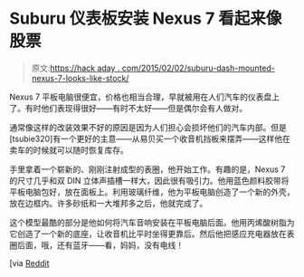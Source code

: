 # Suburu 仪表板安装 Nexus 7 看起来像股票

> 原文:[https://hack aday . com/2015/02/02/suburu-dash-mounted-nexus-7-looks-like-stock/](https://hackaday.com/2015/02/02/suburu-dash-mounted-nexus-7-looks-like-stock/)

Nexus 7 平板电脑很便宜，价格也相当合理，早就被用在人们汽车的仪表盘上了。有时他们表现得很好——有时不太好——但是偶尔会有人做对。

通常像这样的改装效果不好的原因是因为人们担心会损坏他们的汽车内部。但是[tsubie320]有一个更好的主意——从易贝买一个收音机挡板来摆弄——这样他在卖车的时候就可以随时恢复库存。

手里拿着一个崭新的、刚刚注射成型的表圈，他开始工作。有趣的是，Nexus 7 的尺寸几乎和双 DIN 立体声插槽一样大，因此很有吸引力。他用蓝色颜料胶带将平板电脑包好，放在面板上。利用玻璃纤维，他为平板电脑创造了一个新的外壳，放在边框内。许多砂纸和一大堆邦多之后，他就完成了。

这个模型最酷的部分是他如何将汽车音响安装在平板电脑后面。他用丙烯酸树脂为它创造了一个新的底座，让收音机比平时坐得更靠后。然后他把感应充电器放在表圈后面，哦，还有蓝牙——看，妈妈，没有电线！

[via [Reddit](https://www.reddit.com/r/DIY/comments/2ucr2p/diy_removable_nexus_7_head_unit_in_my_2013_subaru/)